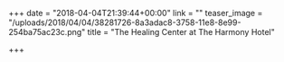 +++
date = "2018-04-04T21:39:44+00:00"
link = ""
teaser_image = "/uploads/2018/04/04/38281726-8a3adac8-3758-11e8-8e99-254ba75ac23c.png"
title = "The Healing Center at The Harmony Hotel"

+++
